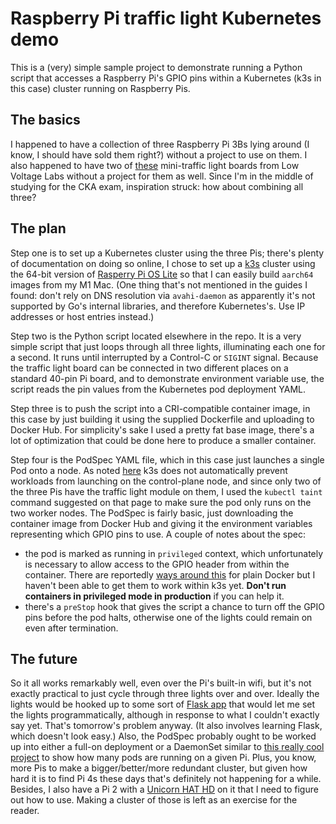 # Raspberry Pi traffic light Kubernetes demo

This is a (very) simple sample project to demonstrate running a Python script that accesses a Raspberry Pi's GPIO pins within a Kubernetes (k3s in this case) cluster running on Raspberry Pis. 

## The basics

I happened to have a collection of three Raspberry Pi 3Bs lying around (I know, I should have sold them right?) without a project to use on them. I also happened to have two of [these](https://lowvoltagelabs.com/products/pi-traffic/) mini-traffic light boards from Low Voltage Labs without a project for them as well. Since I'm in the middle of studying for the CKA exam, inspiration struck: how about combining all three?

## The plan

Step one is to set up a Kubernetes cluster using the three Pis; there's plenty of documentation on doing so online, I chose to set up a [k3s](https://k3s.io) cluster using the 64-bit version of [Rasperry Pi OS Lite](https://www.raspberrypi.com/software/operating-systems/) so that I can easily build `aarch64` images from my M1 Mac. (One thing that's not mentioned in the guides I found: don't rely on DNS resolution via `avahi-daemon` as apparently it's not supported by Go's internal libraries, and therefore Kubernetes's. Use IP addresses or host entries instead.)

Step two is the Python script located elsewhere in the repo. It is a very simple script that just loops through all three lights, illuminating each one for a second. It runs until interrupted by a Control-C or `SIGINT` signal. Because the traffic light board can be connected in two different places on a standard 40-pin Pi board, and to demonstrate environment variable use, the script reads the pin values from the Kubernetes pod deployment YAML.

Step three is to push the script into a CRI-compatible container image, in this case by just building it using the supplied Dockerfile and uploading to Docker Hub. For simplicity's sake I used a pretty fat base image, there's a lot of optimization that could be done here to produce a smaller container.

Step four is the PodSpec YAML file, which in this case just launches a single Pod onto a node. As noted [here](https://ikarus.sg/kubernetes-with-k3s/) k3s does not automatically prevent workloads from launching on the control-plane node, and since only two of the three Pis have the traffic light module on them, I used the `kubectl taint` command suggested on that page to make sure the pod only runs on the two worker nodes. The PodSpec is fairly basic, just downloading the container image from Docker Hub and giving it the environment variables representing which GPIO pins to use. A couple of notes about the spec:
- the pod is marked as running in `privileged` context, which unfortunately is necessary to allow access to the GPIO header from within the container. There are reportedly [ways around this](https://stackoverflow.com/questions/30059784/docker-access-to-raspberry-pi-gpio-pins) for plain Docker but I haven't been able to get them to work within k3s yet. **Don't run containers in privileged mode in production** if you can help it.
- there's a `preStop` hook that gives the script a chance to turn off the GPIO pins before the pod halts, otherwise one of the lights could remain on even after termination.

## The future

So it all works remarkably well, even over the Pi's built-in wifi, but it's not exactly practical to just cycle through three lights over and over. Ideally the lights would be hooked up to some sort of [Flask app](https://flask.palletsprojects.com) that would let me set the lights programmatically, although in response to what I couldn't exactly say yet. That's tomorrow's problem anyway. (It also involves learning Flask, which doesn't look easy.) Also, the PodSpec probably ought to be worked up into either a full-on deployment or a DaemonSet similar to [this really cool project](https://github.com/apprenda/blinkt-k8s-controller) to show how many pods are running on a given Pi. Plus, you know, more Pis to make a bigger/better/more redundant cluster, but given how hard it is to find Pi 4s these days that's definitely not happening for a while. Besides, I also have a Pi 2 with a [Unicorn HAT HD](https://www.adafruit.com/product/3580) on it that I need to figure out how to use. Making a cluster of those is left as an exercise for the reader.
